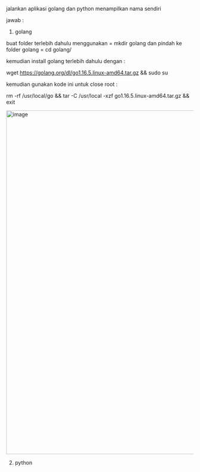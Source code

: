 jalankan aplikasi golang dan python menampilkan nama sendiri

jawab :

1.  golang

buat folder terlebih dahulu menggunakan = mkdir golang dan pindah ke folder golang = cd golang/

kemudian install golang terlebih dahulu dengan :

wget https://golang.org/dl/go1.16.5.linux-amd64.tar.gz && sudo su

kemudian gunakan kode ini untuk close root :

rm -rf /usr/local/go && tar -C /usr/local -xzf go1.16.5.linux-amd64.tar.gz && exit

<img width="923" alt="image" src="https://github.com/fifa0903/devops17-dumbways-faizal/assets/132969781/36e9cd4f-dd1b-471b-b94d-854fb75bbc90">




2.  python

